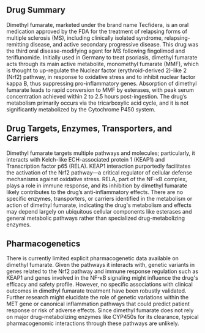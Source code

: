 ## Drug Summary
Dimethyl fumarate, marketed under the brand name Tecfidera, is an oral medication approved by the FDA for the treatment of relapsing forms of multiple sclerosis (MS), including clinically isolated syndrome, relapsing-remitting disease, and active secondary progressive disease. This drug was the third oral disease-modifying agent for MS following fingolimod and teriflunomide. Initially used in Germany to treat psoriasis, dimethyl fumarate acts through its main active metabolite, monomethyl fumarate (MMF), which is thought to up-regulate the Nuclear factor (erythroid-derived 2)-like 2 (Nrf2) pathway, in response to oxidative stress and to inhibit nuclear factor kappa B, thus suppressing pro-inflammatory genes. Absorption of dimethyl fumarate leads to rapid conversion to MMF by esterases, with peak serum concentration achieved within 2 to 2.5 hours post-ingestion. The drug’s metabolism primarily occurs via the tricarboxylic acid cycle, and it is not significantly metabolized by the Cytochrome P450 system.

## Drug Targets, Enzymes, Transporters, and Carriers
Dimethyl fumarate targets multiple pathways and molecules; particularly, it interacts with Kelch-like ECH-associated protein 1 (KEAP1) and Transcription factor p65 (RELA). KEAP1 interaction purportedly facilitates the activation of the Nrf2 pathway—a critical regulator of cellular defense mechanisms against oxidative stress. RELA, part of the NF-κB complex, plays a role in immune response, and its inhibition by dimethyl fumarate likely contributes to the drug’s anti-inflammatory effects. There are no specific enzymes, transporters, or carriers identified in the metabolism or action of dimethyl fumarate, indicating the drug's metabolism and effects may depend largely on ubiquitous cellular components like esterases and general metabolic pathways rather than specialized drug-metabolizing enzymes.

## Pharmacogenetics
There is currently limited explicit pharmacogenetic data available on dimethyl fumarate. Given the pathways it interacts with, genetic variants in genes related to the Nrf2 pathway and immune response regulation such as KEAP1 and genes involved in the NF-κB signaling might influence the drug's efficacy and safety profile. However, no specific associations with clinical outcomes in dimethyl fumarate treatment have been robustly validated. Further research might elucidate the role of genetic variations within the MET gene or canonical inflammation pathways that could predict patient response or risk of adverse effects. Since dimethyl fumarate does not rely on major drug-metabolizing enzymes like CYP450s for its clearance, typical pharmacogenomic interactions through these pathways are unlikely.